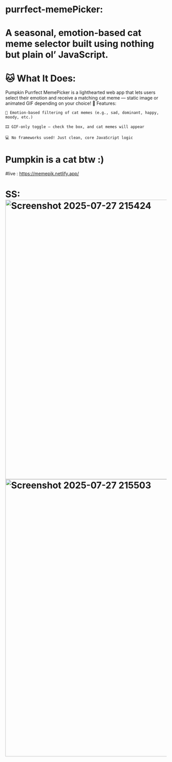 # purrfect-memePicker:
# A seasonal, emotion-based cat meme selector built using nothing but plain ol’ JavaScript.

# 🐱 What It Does:

Pumpkin Purrfect MemePicker is a lighthearted web app that lets users select their emotion and receive a matching cat meme — static image or animated GIF depending on your choice!
🔧 Features:

    🧠 Emotion-based filtering of cat memes (e.g., sad, dominant, happy, moody, etc.)

    🎞️ GIF-only toggle — check the box, and cat memes will appear

    💻 No frameworks used! Just clean, core JavaScript logic

# Pumpkin is a cat btw :)
#live : https://memepik.netlify.app/
# SS: <img width="806" height="871" alt="Screenshot 2025-07-27 215424" src="https://github.com/user-attachments/assets/febe25dd-2f2f-40cb-890a-fbef68814350" /><img width="765" height="864" alt="Screenshot 2025-07-27 215503" src="https://github.com/user-attachments/assets/4178d616-089a-4fc1-9e22-13d62501b847" />

